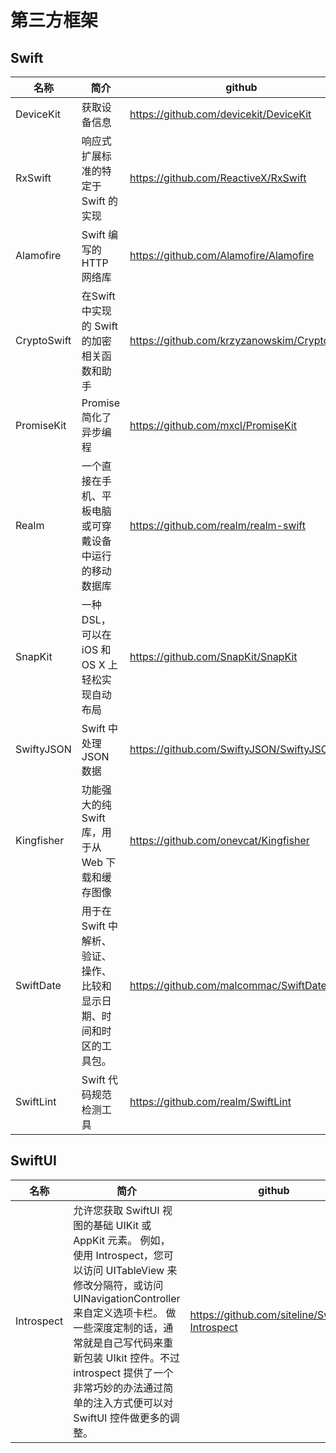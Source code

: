 # 第三方框架

## Swift

| 名称      | 简介         | github                                 |
| --------- | ------------ | -------------------------------------- |
| DeviceKit | 获取设备信息 | https://github.com/devicekit/DeviceKit |
| RxSwift | 响应式扩展标准的特定于 Swift 的实现 | https://github.com/ReactiveX/RxSwift |
| Alamofire | Swift 编写的 HTTP 网络库 | https://github.com/Alamofire/Alamofire |
| CryptoSwift | 在Swift中实现的 Swift的加密相关函数和助手 | https://github.com/krzyzanowskim/CryptoSwift |
| PromiseKit | Promise 简化了异步编程 | https://github.com/mxcl/PromiseKit |
| Realm |一个直接在手机、平板电脑或可穿戴设备中运行的移动数据库 | https://github.com/realm/realm-swift |
| SnapKit | 一种 DSL，可以在 iOS 和 OS X 上轻松实现自动布局 | https://github.com/SnapKit/SnapKit |
| SwiftyJSON | Swift 中处理 JSON 数据 | https://github.com/SwiftyJSON/SwiftyJSON |
| Kingfisher | 功能强大的纯 Swift 库，用于从 Web 下载和缓存图像 | https://github.com/onevcat/Kingfisher |
| SwiftDate | 用于在 Swift 中解析、验证、操作、比较和显示日期、时间和时区的工具包。 | https://github.com/malcommac/SwiftDate |
| SwiftLint | Swift 代码规范检测工具 | https://github.com/realm/SwiftLint |

## SwiftUI

| 名称       | 简介                                                                                                                                                                                                                                                                                                                         | github                                         |
| ---------- | ---------------------------------------------------------------------------------------------------------------------------------------------------------------------------------------------------------------------------------------------------------------------------------------------------------------------------- | ---------------------------------------------- |
| Introspect | 允许您获取 SwiftUI 视图的基础 UIKit 或 AppKit 元素。 例如，使用 Introspect，您可以访问 UITableView 来修改分隔符，或访问 UINavigationController 来自定义选项卡栏。 做一些深度定制的话，通常就是自己写代码来重新包装 UIkit 控件。不过 introspect 提供了一个非常巧妙的办法通过简单的注入方式便可以对 SwiftUI 控件做更多的调整。 | https://github.com/siteline/SwiftUI-Introspect |
